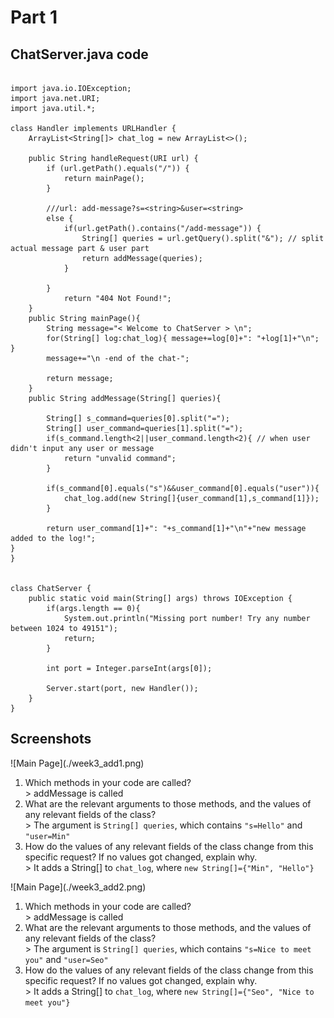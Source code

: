 <h1> Part 1</h1>
<h2> ChatServer.java code</h2>
  
```

import java.io.IOException;
import java.net.URI;
import java.util.*;

class Handler implements URLHandler {
    ArrayList<String[]> chat_log = new ArrayList<>();

    public String handleRequest(URI url) {
        if (url.getPath().equals("/")) { 
            return mainPage();
        }

        ///url: add-message?s=<string>&user=<string>
        else {
            if(url.getPath().contains("/add-message")) {
                String[] queries = url.getQuery().split("&"); // split actual message part & user part
                return addMessage(queries);
            }

        }
            return "404 Not Found!";
    }
    public String mainPage(){
        String message="< Welcome to ChatServer > \n"; 
        for(String[] log:chat_log){ message+=log[0]+": "+log[1]+"\n"; }
        message+="\n -end of the chat-";
        
        return message;
    }
    public String addMessage(String[] queries){

        String[] s_command=queries[0].split("=");
        String[] user_command=queries[1].split("=");
        if(s_command.length<2||user_command.length<2){ // when user didn't input any user or message
            return "unvalid command";
        }

        if(s_command[0].equals("s")&&user_command[0].equals("user")){
            chat_log.add(new String[]{user_command[1],s_command[1]});
        }

        return user_command[1]+": "+s_command[1]+"\n"+"new message added to the log!";
}   
}


class ChatServer {
    public static void main(String[] args) throws IOException {
        if(args.length == 0){
            System.out.println("Missing port number! Try any number between 1024 to 49151");
            return;
        }

        int port = Integer.parseInt(args[0]);

        Server.start(port, new Handler());
    }
}

```

<h2>Screenshots</h2>
  ![Main Page](./week3_add1.png)
  <p>
    <ol>
      <li> Which methods in your code are called?
      <br> > addMessage is called</li>
      <li> What are the relevant arguments to those methods, and the values of any relevant fields of the class?
      <br> > The argument is <code>String[] queries</code>, which contains <code>"s=Hello"</code> and <code>"user=Min"</code> </li>
      <li> How do the values of any relevant fields of the class change from this specific request? If no values got changed, explain why.
      <br> > It adds a String[] to <code>chat_log</code>, where <code>new String[]={"Min", "Hello"}</code></li>
    </ol>
  </p>
  ![Main Page](./week3_add2.png)
    <p>
    <ol>
      <li> Which methods in your code are called?
      <br> > addMessage is called</li>
      <li> What are the relevant arguments to those methods, and the values of any relevant fields of the class?
      <br> > The argument is <code>String[] queries</code>, which contains <code>"s=Nice to meet you"</code> and <code>"user=Seo"</code> </li>
      <li> How do the values of any relevant fields of the class change from this specific request? If no values got changed, explain why.
      <br> > It adds a String[] to <code>chat_log</code>, where <code>new String[]={"Seo", "Nice to meet you"}</code></li>
    </ol>
  </p>
